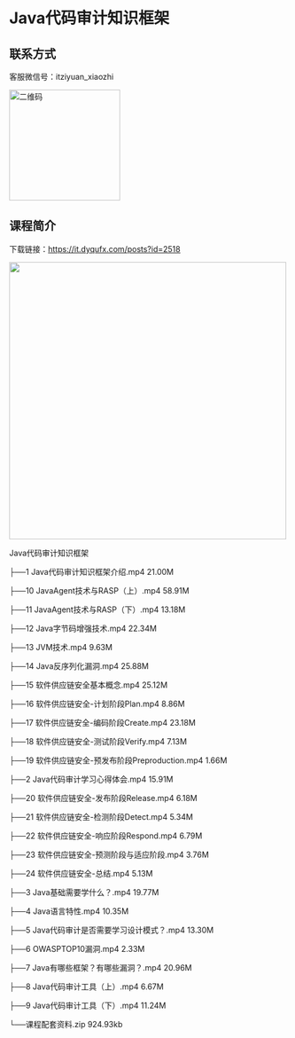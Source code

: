 # Java代码审计知识框架

## 联系方式

客服微信号：itziyuan_xiaozhi

<img src="https://ziyuanyun.oss-cn-guangzhou.aliyuncs.com/common/20240614073449/666b82192834a.jpg" width="200" height="200" alt="二维码">

## 课程简介

下载链接：https://it.dyqufx.com/posts?id=2518

<img src="https://ziyuanyun.oss-cn-guangzhou.aliyuncs.com/yun/20240515184041/66449129af287.jpg" width="500" alt="">

  Java代码审计知识框架



 ├──1 Java代码审计知识框架介绍.mp4 21.00M

 ├──10 JavaAgent技术与RASP（上）.mp4 58.91M

 ├──11 JavaAgent技术与RASP（下）.mp4 13.18M

 ├──12 Java字节码增强技术.mp4 22.34M

 ├──13 JVM技术.mp4 9.63M

 ├──14 Java反序列化漏洞.mp4 25.88M

 ├──15 软件供应链安全基本概念.mp4 25.12M

 ├──16 软件供应链安全-计划阶段Plan.mp4 8.86M

 ├──17 软件供应链安全-编码阶段Create.mp4 23.18M

 ├──18 软件供应链安全-测试阶段Verify.mp4 7.13M

 ├──19 软件供应链安全-预发布阶段Preproduction.mp4 1.66M

 ├──2 Java代码审计学习心得体会.mp4 15.91M

 ├──20 软件供应链安全-发布阶段Release.mp4 6.18M

 ├──21 软件供应链安全-检测阶段Detect.mp4 5.34M

 ├──22 软件供应链安全-响应阶段Respond.mp4 6.79M

 ├──23 软件供应链安全-预测阶段与适应阶段.mp4 3.76M

 ├──24 软件供应链安全-总结.mp4 5.13M

 ├──3 Java基础需要学什么？.mp4 19.77M

 ├──4 Java语言特性.mp4 10.35M

 ├──5 Java代码审计是否需要学习设计模式？.mp4 13.30M

 ├──6 OWASPTOP10漏洞.mp4 2.33M

 ├──7 Java有哪些框架？有哪些漏洞？.mp4 20.96M

 ├──8 Java代码审计工具（上）.mp4 6.67M

 ├──9 Java代码审计工具（下）.mp4 11.24M

 └──课程配套资料.zip 924.93kb

  